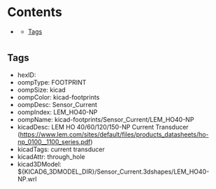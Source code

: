 



Contents
========

* [](#)
	* [Tags](#tags)

# 

## Tags

- hexID: 
- oompType: FOOTPRINT
- oompSize: kicad
- oompColor: kicad-footprints
- oompDesc: Sensor_Current
- oompIndex: LEM_HO40-NP
- oompName: kicad-footprints/Sensor_Current/LEM_HO40-NP
- kicadDesc: LEM HO 40/60/120/150-NP Current Transducer (https://www.lem.com/sites/default/files/products_datasheets/ho-np_0100__1100_series.pdf)
- kicadTags: current transducer
- kicadAttr: through_hole
- kicad3DModel: ${KICAD6_3DMODEL_DIR}/Sensor_Current.3dshapes/LEM_HO40-NP.wrl
